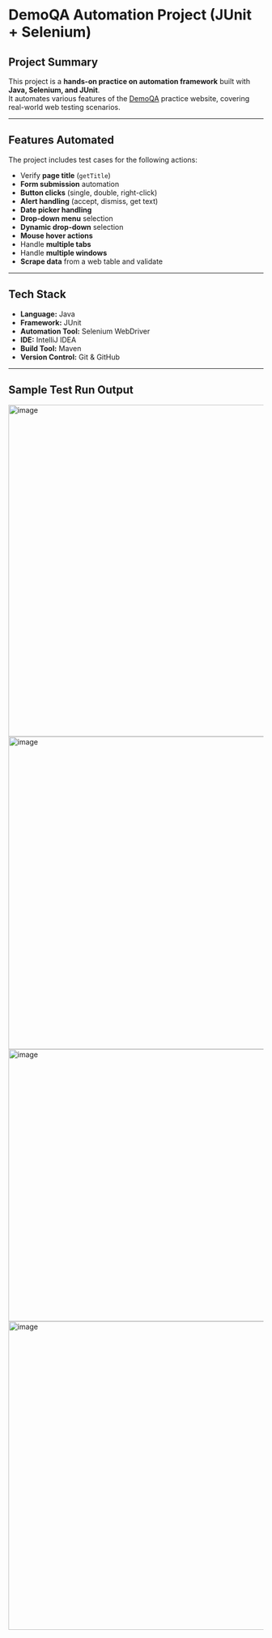 # DemoQA Automation Project (JUnit + Selenium)
## Project Summary

This project is a **hands-on practice on automation framework** built with **Java, Selenium, and JUnit**.  
It automates various features of the [DemoQA](https://demoqa.com/) practice website, covering real-world web testing scenarios.  

---

## Features Automated
The project includes test cases for the following actions:

-  Verify **page title** (`getTitle`)  
-  **Form submission** automation  
-  **Button clicks** (single, double, right-click)  
-  **Alert handling** (accept, dismiss, get text)  
-  **Date picker handling**  
-  **Drop-down menu** selection  
-  **Dynamic drop-down** selection  
-  **Mouse hover actions**  
-  Handle **multiple tabs**  
-  Handle **multiple windows**  
-  **Scrape data** from a web table and validate  

---

##  Tech Stack
- **Language:** Java  
- **Framework:** JUnit  
- **Automation Tool:** Selenium WebDriver  
- **IDE:** IntelliJ IDEA  
- **Build Tool:** Maven  
- **Version Control:** Git & GitHub  

---

## Sample Test Run Output

<img width="1248" height="656" alt="image" src="https://github.com/user-attachments/assets/be36d438-ebba-4725-aee6-cb233339b72d" />
<img width="1114" height="618" alt="image" src="https://github.com/user-attachments/assets/797c66a9-370e-4bbf-b374-8ec703d2ba4d" />
<img width="1142" height="538" alt="image" src="https://github.com/user-attachments/assets/9a1a6b36-78f7-4fb1-982e-29d84ec09165" />
<img width="1130" height="610" alt="image" src="https://github.com/user-attachments/assets/f06655aa-b032-4cb6-b61b-56cc19796cdb" />



